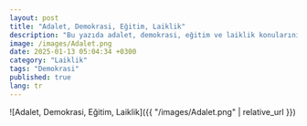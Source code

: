 ```yaml
---
layout: post
title: "Adalet, Demokrasi, Eğitim, Laiklik"
description: "Bu yazıda adalet, demokrasi, eğitim ve laiklik konularını ele alıyoruz."
image: /images/Adalet.png
date: 2025-01-13 05:04:34 +0300
category: "Laiklik"
tags: "Demokrasi"
published: true
lang: tr
---
```

 

![Adalet, Demokrasi, Eğitim, Laiklik]({{ "/images/Adalet.png" | relative_url }})

<!-- Resmin sayfada görünmesi için -->
 
  
 
